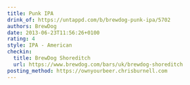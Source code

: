 ```yaml
---
title: Punk IPA
drink_of: https://untappd.com/b/brewdog-punk-ipa/5702
authors: BrewDog
date: 2013-06-23T11:56:26+0100
rating: 4
style: IPA - American
checkin:
  title: BrewDog Shoreditch
  url: https://www.brewdog.com/bars/uk/brewdog-shoreditch
posting_method: https://ownyourbeer.chrisburnell.com
---
```

